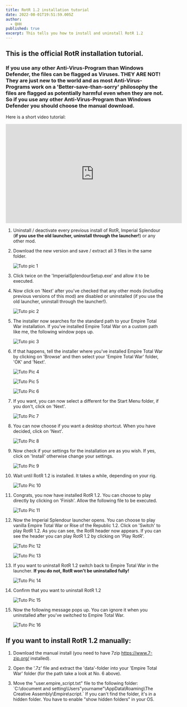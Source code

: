 ```yaml
---
title: RotR 1.2 installation tutorial
date: 2022-08-01T19:51:59.005Z
author:
  - QHH
published: true
excerpt: This tells you how to install and uninstall RotR 1.2
---
```

## This is the official RotR installation tutorial.

### If you use any other Anti-Virus-Program than Windows Defender, the files can be flagged as Viruses. **THEY ARE NOT!** They are just new to the world and as most Anti-Virus-Programs work on a 'Better-save-than-sorry' philosophy the files are flagged as potentially harmful even when they are not. **So if you use any other Anti-Virus-Program than Windows Defender you should choose the manual download.**

Here is a short video tutorial:

<iframe width="560" height="315" src="https://www.youtube-nocookie.com/embed/BFiJdG5XLu0" title="YouTube video player" frameborder="0" allow="accelerometer; autoplay; clipboard-write; encrypted-media; gyroscope; picture-in-picture" allowfullscreen>

</iframe>

1. Uninstall / deactivate every previous install of RotR, Imperial Splendour (**if you use the old launcher, uninstall through the launcher!**) or any other mod.
2. Download the new version and save / extract all 3 files in the same folder.

   ![Tuto pic 1](../_img/tuto1.png "Tuto pic 1")
3. Click twice on the 'ImperialSplendourSetup.exe' and allow it to be executed.
4. Now click on 'Next' after you've checked that any other mods (including previous versions of this mod) are disabled or uninstalled (if you use the old launcher, uninstall through the launcher!).

   ![Tuto pic 2](../_img/tuto2.png "Tuto pic 2")
5. The installer now searches for the standard path to your Empire Total War installation. If you've installed Empire Total War on a custom path like me, the following window pops up.

   ![Tuto pic 3](../_img/tuto3.png "Tuto pic 3")
6. If that happens, tell the installer where you've installed Empire Total War by clicking on 'Browse' and then select your 'Empire Total War' folder, 'OK' and 'Next'.

   ![Tuto Pic 4](../_img/tuto4.png "Tuto Pic 4")

   ![Tuto Pic 5](../_img/tuto5.png "Tuto Pic 5")

   ![Tuto Pic 6](../_img/tuto6.png "Tuto Pic 6")
7. If you want, you can now select a different for the Start Menu folder, if you don't, click on 'Next'.

   ![Tuto Pic 7](../_img/tuto7.png "Tuto Pic 7")
8. You can now choose if you want a desktop shortcut. When you have decided, click on 'Next'.

   ![Tuto Pic 8](../_img/tuto8.png "Tuto Pic 8")
9. Now check if your settings for the installation are as you wish. If yes, click on 'Install' otherwise change your settings.

   ![Tuto Pic 9](../_img/tuto9.png "Tuto Pic 9")
10. Wait until RotR 1.2 is installed. It takes a while, depending on your rig.

    ![Tuto Pic 10](../_img/tuto10.png "Tuto Pic 10")
11. Congrats, you now have installed RotR 1.2. You can choose to play directly by clicking on 'Finish'. Allow the following file to be executed.

    ![Tuto Pic 11](../_img/tuto11.png "Tuto Pic 11")
12. Now the Imperial Splendour launcher opens. You can choose to play vanilla Empire Total War or Rise of the Republic 1.2. Click on 'Switch' to play RotR 1.2. As you can see, the RotR header now appears. If you can see the header you can play RotR 1.2 by clicking on 'Play RotR'.

    ![Tuto Pic 12](../_img/tuto12.png "Tuto Pic 12")

    ![Tuto Pic 13](../_img/tuto13.png "Tuto Pic 13")
13. If you want to uninstall RotR 1.2 switch back to Empire Total War in the launcher. **If you do not, RotR won't be uninstalled fully!**

    ![Tuto Pic 14](../_img/tuto14.png "Tuto Pic 14")
14. Confirm that you want to uninstall RotR 1.2

    ![Tuto Pic 15](../_img/tuto15.png "Tuto Pic 15")
15. Now the following message pops up. You can ignore it when you uninstalled after you've switched to Empire Total War. 

    ![Tuto Pic 16](../_img/tuto16.png "Tuto Pic 16")

## If you want to install RotR 1.2 manually:

1. Download the manual install (you need to have 7zip https://www.7-zip.org/ installed).

2. Open the '.7z' file and extract the 'data'-folder into your 'Empire Total War' folder (for the path take a look at No. 6 above).

3. Move the "user.empire_script.txt" file to the following folder: \`C:\document and setting\Users\"yourname"\AppData\Roaming\The Creative Assembly\Empire\script.\` If you can't find the folder, it's in a hidden folder. You have to enable "show hidden folders" in your OS.